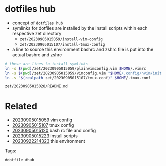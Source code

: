 # dotfiles hub

- concept of `dotfiles hub`
- symlinks for dotfiles are installed by the install scripts within each respective zet directory
  - `zet/20230905015059/install-vim-config`
  - `zet/20230905015107/install-tmux-config`
- a line to source this environment bashrc and zshrc file is put into the actual bashrc and zshrc

```bash
# these are lines to install symlinks
ln -s $(pwd)/zet/20230905015059/plainvimconfig.vim $HOME/.vimrc
ln -s $(pwd)/zet/20230905015059/vimconfig.vim "$HOME/.config/nvim/init.vim"
ln -s "$(realpath zet/20230905015107/tmux.conf)" $HOME/.tmux.conf
```

` zet/20230905015028/README.md `

# Related

- [20230905015059](/zet/20230905015059/README.md) vim config
- [20230905015107](/zet/20230905015107/README.md) tmux config
- [20230905015120](/zet/20230905015120/README.md) bash rc file and config
- [20230905015223](/zet/20230905015223/README.md) install scripts
- [20230922214323](/zet/20230922214323/README.md) this environment

Tags:

    #dotfile #hub
